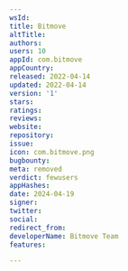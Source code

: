 ```yaml
---
wsId: 
title: Bitmove
altTitle: 
authors: 
users: 10
appId: com.bitmove
appCountry: 
released: 2022-04-14
updated: 2022-04-14
version: '1'
stars: 
ratings: 
reviews: 
website: 
repository: 
issue: 
icon: com.bitmove.png
bugbounty: 
meta: removed
verdict: fewusers
appHashes: 
date: 2024-04-19
signer: 
twitter: 
social: 
redirect_from: 
developerName: Bitmove Team
features: 

---
```


